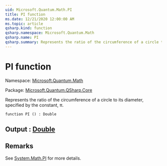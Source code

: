 ```yaml
---
uid: Microsoft.Quantum.Math.PI
title: PI function
ms.date: 12/21/2020 12:00:00 AM
ms.topic: article
qsharp.kind: function
qsharp.namespace: Microsoft.Quantum.Math
qsharp.name: PI
qsharp.summary: Represents the ratio of the circumference of a circle to its diameter, specified by the constant, π.
---
```


# PI function

Namespace: [Microsoft.Quantum.Math](xref:Microsoft.Quantum.Math)

Package: [Microsoft.Quantum.QSharp.Core](https://nuget.org/packages/Microsoft.Quantum.QSharp.Core)


Represents the ratio of the circumference of a circle to its diameter, specified by the constant, π.

```qsharp
function PI () : Double
```


## Output : [Double](xref:microsoft.quantum.lang-ref.double)



## Remarks

See [System.Math.PI](https://docs.microsoft.com/dotnet/api/system.math.pi) for more details.